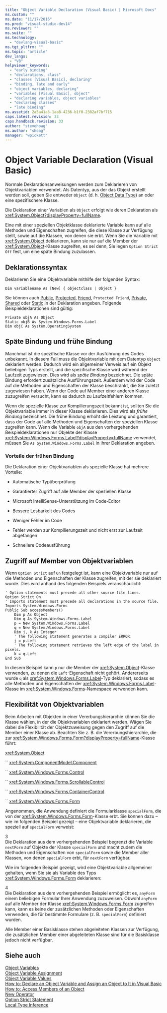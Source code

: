 ```yaml
---
title: "Object Variable Declaration (Visual Basic) | Microsoft Docs"
ms.custom: ""
ms.date: "11/17/2016"
ms.prod: "visual-studio-dev14"
ms.reviewer: ""
ms.suite: ""
ms.technology: 
  - "devlang-visual-basic"
ms.tgt_pltfrm: ""
ms.topic: "article"
dev_langs: 
  - "VB"
helpviewer_keywords: 
  - "early binding"
  - "declarations, class"
  - "classes [Visual Basic], declaring"
  - "binding, late and early"
  - "object variables, declaring"
  - "variables [Visual Basic], object"
  - "declaring variables, object variables"
  - "declaring classes"
  - "late binding"
ms.assetid: 2a5a41a3-1aa8-4236-b1f0-2382af7bf715
caps.latest.revision: 33
caps.handback.revision: 33
author: "stevehoag"
ms.author: "shoag"
manager: "wpickett"
---
```

# Object Variable Declaration (Visual Basic)
Normale Deklarationsanweisungen werden zum Deklarieren von Objektvariablen verwendet.  Als Datentyp, aus der das Objekt erstellt werden soll, geben Sie entweder `Object` \(d. h. [Object Data Type](../../../../visual-basic/language-reference/data-types/object-data-type.md)\) an oder eine spezifischere Klasse.  
  
 Die Deklaration einer Variablen als `Object` erfolgt wie deren Deklaration als <xref:System.Object?displayProperty=fullName>.  
  
 Eine mit einer speziellen Objektklasse deklarierte Variable kann auf alle Methoden und Eigenschaften zugreifen, die diese Klasse zur Verfügung stellt, sowie auf die Klassen, von denen sie erbt.  Wenn Sie die Variable mit <xref:System.Object> deklarieren, kann sie nur auf die Member der <xref:System.Object>\-Klasse zugreifen, es sei denn, Sie legen `Option Strict Off` fest, um eine späte Bindung zuzulassen.  
  
## Deklarationssyntax  
 Deklarieren Sie eine Objektvariable mithilfe der folgenden Syntax:  
  
```  
Dim variablename As [New] { objectclass | Object }  
```  
  
 Sie können auch [Public](../../../../visual-basic/language-reference/modifiers/public.md), [Protected](../../../../visual-basic/language-reference/modifiers/protected.md), [Friend](../../../../visual-basic/language-reference/modifiers/friend.md), `Protected Friend`, [Private](../../../../visual-basic/language-reference/modifiers/private.md), [Shared](../../../../visual-basic/language-reference/modifiers/shared.md) oder [Static](../../../../visual-basic/language-reference/modifiers/static.md) in der Deklaration angeben.  Folgende Beispieldeklarationen sind gültig:  
  
```  
Private objA As Object  
Static objB As System.Windows.Forms.Label  
Dim objC As System.OperatingSystem  
```  
  
## Späte Bindung und frühe Bindung  
 Manchmal ist die spezifische Klasse vor der Ausführung des Codes unbekannt.  In diesem Fall muss die Objektvariable mit dem Datentyp `Object` deklariert werden.  Dadurch wird ein allgemeiner Verweis auf ein Objekt beliebigen Typs erstellt, und die spezifische Klasse wird während der Laufzeit zugewiesen.  Dies wird als *späte Bindung* bezeichnet.  Die späte Bindung erfordert zusätzliche Ausführungszeit.  Außerdem wird der Code auf die Methoden und Eigenschaften der Klasse beschränkt, die Sie zuletzt zugewiesen haben.  Wenn der Code auf Member einer anderen Klasse zuzugreifen versucht, kann es dadurch zu Laufzeitfehlern kommen.  
  
 Wenn die spezielle Klasse zur Kompilierungszeit bekannt ist, sollten Sie die Objektvariable immer in dieser Klasse deklarieren.  Dies wird als *frühe Bindung* bezeichnet.  Die frühe Bindung erhöht die Leistung und garantiert, dass der Code auf alle Methoden und Eigenschaften der speziellen Klasse zugreifen kann.  Wenn die Variable `objA` aus den vorhergehenden Beispieldeklarationen nur Objekte der Klasse <xref:System.Windows.Forms.Label?displayProperty=fullName> verwendet, müssen Sie `As System.Windows.Forms.Label` in ihrer Deklaration angeben.  
  
### Vorteile der frühen Bindung  
 Die Deklaration einer Objektvariablen als spezielle Klasse hat mehrere Vorteile:  
  
-   Automatische Typüberprüfung  
  
-   Garantierter Zugriff auf alle Member der speziellen Klasse  
  
-   Microsoft IntelliSense\-Unterstützung im Code\-Editor  
  
-   Bessere Lesbarkeit des Codes  
  
-   Weniger Fehler im Code  
  
-   Fehler werden zur Kompilierungszeit und nicht erst zur Laufzeit abgefangen  
  
-   Schnellere Codeausführung  
  
## Zugriff auf Member von Objektvariablen  
 Wenn `Option Strict` auf `On` festgelegt ist, kann eine Objektvariable nur auf die Methoden und Eigenschaften der Klasse zugreifen, mit der sie deklariert wurde.  Dies wird anhand des folgenden Beispiels veranschaulicht:  
  
```  
' Option statements must precede all other source file lines.  
Option Strict On  
' Imports statement must precede all declarations in the source file.  
Imports System.Windows.Forms  
Public Sub accessMembers()  
    Dim p As Object  
    Dim q As System.Windows.Forms.Label  
    p = New System.Windows.Forms.Label  
    q = New System.Windows.Forms.Label  
    Dim j, k As Integer  
    ' The following statement generates a compiler ERROR.  
    j = p.Left  
    ' The following statement retrieves the left edge of the label in pixels.  
    k = q.Left  
End Sub  
```  
  
 In diesem Beispiel kann `p` nur die Member der <xref:System.Object>\-Klasse verwenden, zu denen die `Left`\-Eigenschaft nicht gehört.  Andererseits wurde `q` als <xref:System.Windows.Forms.Label>\-Typ deklariert, sodass es alle Methoden und Eigenschaften der <xref:System.Windows.Forms.Label>\-Klasse im <xref:System.Windows.Forms>\-Namespace verwenden kann.  
  
## Flexibilität von Objektvariablen  
 Beim Arbeiten mit Objekten in einer Vererbungshierarchie können Sie die Klasse wählen, in der die Objektvariablen deklariert werden.  Wägen Sie dabei die Flexibilität der Objektzuweisung gegen den Zugriff auf die Member einer Klasse ab.  Beachten Sie z. B. die Vererbungshierarchie, die zur <xref:System.Windows.Forms.Form?displayProperty=fullName>\-Klasse führt:  
  
 <xref:System.Object>  
  
 `` <xref:System.ComponentModel.Component>  
  
 `` <xref:System.Windows.Forms.Control>  
  
 `` <xref:System.Windows.Forms.ScrollableControl>  
  
 `` <xref:System.Windows.Forms.ContainerControl>  
  
 `` <xref:System.Windows.Forms.Form>  
  
 Angenommen, die Anwendung definiert die Formularklasse `specialForm`, die von der <xref:System.Windows.Forms.Form>\-Klasse erbt.  Sie können dazu – wie im folgenden Beispiel gezeigt – eine Objektvariable deklarieren, die speziell auf `specialForm` verweist:  
  
<CodeContentPlaceHolder>3</CodeContentPlaceHolder>  
 Die Deklaration aus dem vorhergehenden Beispiel begrenzt die Variable `nextForm` auf Objekte der Klasse `specialForm` und macht zudem die Methoden und Eigenschaften von `specialForm` sowie die Member aller Klassen, von denen `specialForm` erbt, für `nextForm` verfügbar.  
  
 Wie im folgenden Beispiel gezeigt, wird eine Objektvariable allgemeiner gehalten, wenn Sie sie als Variable des Typs <xref:System.Windows.Forms.Form> deklarieren:  
  
<CodeContentPlaceHolder>4</CodeContentPlaceHolder>  
 Die Deklaration aus dem vorhergehenden Beispiel ermöglicht es, `anyForm` einem beliebigen Formular Ihrer Anwendung zuzuweisen.  Obwohl `anyForm` auf alle Member der Klasse <xref:System.Windows.Forms.Form> zugreifen kann, kann es keine der zusätzlichen Methoden oder Eigenschaften verwenden, die für bestimmte Formulare \(z. B. `specialForm`\) definiert wurden.  
  
 Alle Member einer Basisklasse stehen abgeleiteten Klassen zur Verfügung, die zusätzlichen Member einer abgeleiteten Klasse sind für die Basisklasse jedoch nicht verfügbar.  
  
## Siehe auch  
 [Object Variables](../../../../visual-basic/programming-guide/language-features/variables/object-variables.md)   
 [Object Variable Assignment](../../../../visual-basic/programming-guide/language-features/variables/object-variable-assignment.md)   
 [Object Variable Values](../../../../visual-basic/programming-guide/language-features/variables/object-variable-values.md)   
 [How to: Declare an Object Variable and Assign an Object to It in Visual Basic](../../../../visual-basic/programming-guide/language-features/variables/how-to-declare-an-object-variable-and-assign-an-object-to-it.md)   
 [How to: Access Members of an Object](../../../../visual-basic/programming-guide/language-features/variables/how-to-access-members-of-an-object.md)   
 [New Operator](../../../../visual-basic/language-reference/operators/new-operator.md)   
 [Option Strict Statement](../../../../visual-basic/language-reference/statements/option-strict-statement.md)   
 [Local Type Inference](../../../../visual-basic/programming-guide/language-features/variables/local-type-inference.md)